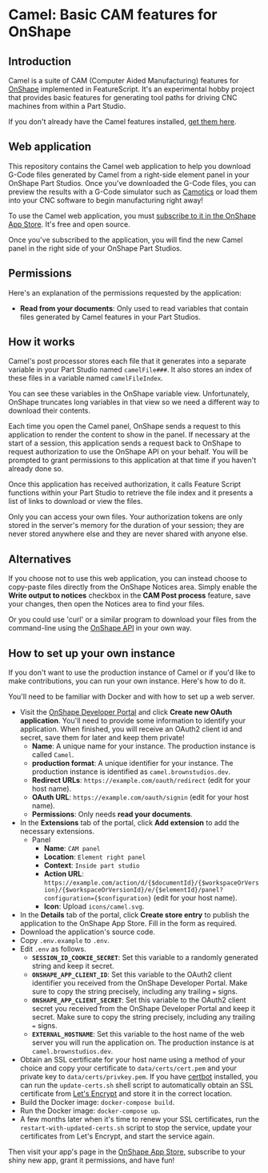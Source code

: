 # Camel: Basic CAM features for OnShape

## Introduction

Camel is a suite of CAM (Computer Aided Manufacturing) features for [OnShape](https://www.onshape.com/)
implemented in FeatureScript. It's an experimental hobby project that provides basic features for
generating tool paths for driving CNC machines from within a Part Studio.

If you don't already have the Camel features installed, [get them here](https://cad.onshape.com/documents/5892b0a436ab36124fe4db4b/w/782c826b12b074a8c7249ebb/e/2ed99a22b7f3f226e33a8245).

## Web application

This repository contains the Camel web application to help you download G-Code files generated by
Camel from a right-side element panel in your OnShape Part Studios. Once you've downloaded the
G-Code files, you can preview the results with a G-Code simulator such as [Camotics](https://camotics.org/)
or load them into your CNC software to begin manufacturing right away!

To use the Camel web application, you must [subscribe to it in the OnShape App Store](https://cad.onshape.com/appstore/apps/CAM/63c0681dcf81c13b395388de). It's free and open source.

Once you've subscribed to the application, you will find the new Camel panel in the right side of
your OnShape Part Studios.

## Permissions

Here's an explanation of the permissions requested by the application:

* **Read from your documents**: Only used to read variables that contain files generated by Camel features in your Part Studios.

## How it works

Camel's post processor stores each file that it generates into a separate variable in your
Part Studio named `camelFile###`. It also stores an index of these files in a variable named
`camelFileIndex`.

You can see these variables in the OnShape variable view. Unfortunately, OnShape truncates long
variables in that view so we need a different way to download their contents.

Each time you open the Camel panel, OnShape sends a request to this application to render the
content to show in the panel. If necessary at the start of a session, this application
sends a request back to OnShape to request authorization to use the OnShape API on your
behalf. You will be prompted to grant permissions to this application at that time if you
haven't already done so.

Once this application has received authorization, it calls Feature Script functions
within your Part Studio to retrieve the file index and it presents a list of links to
download or view the files.

Only you can access your own files. Your authorization tokens are only stored in the server's
memory for the duration of your session; they are never stored anywhere else and they are
never shared with anyone else.

## Alternatives

If you choose not to use this web application, you can instead choose to copy-paste files directly
from the OnShape Notices area. Simply enable the **Write output to notices** checkbox in the
**CAM Post process** feature, save your changes, then open the Notices area to find your files.

Or you could use 'curl' or a similar program to download your files from the command-line
using the [OnShape API](https://cad.onshape.com/glassworks/explorer/#/PartStudio/evalFeatureScript)
in your own way.

## How to set up your own instance

If you don't want to use the production instance of Camel or if you'd like to make contributions,
you can run your own instance. Here's how to do it.

You'll need to be familiar with Docker and with how to set up a web server.

* Visit the [OnShape Developer Portal](https://dev-portal.onshape.com/) and click **Create new OAuth application**. You'll need to provide some information to identify your application. When finished, you will receive an OAuth2 client id and secret, save them for later and keep them private!
  * **Name**: A unique name for your instance. The production instance is called `Camel`.
  * **production format**: A unique identifier for your instance. The production instance is identified as `camel.brownstudios.dev`.
  * **Redirect URLs**: `https://example.com/oauth/redirect` (edit for your host name).
  * **OAuth URL**: `https://example.com/oauth/signin` (edit for your host name).
  * **Permissions**: Only needs **read your documents**.
* In the **Extensions** tab of the portal, click **Add extension** to add the necessary extensions.
  * Panel
    * **Name**: `CAM panel`
    * **Location**: `Element right panel`
    * **Context**: `Inside part studio`
    * **Action URL**: `https://example.com/action/d/{$documentId}/{$workspaceOrVersion}/{$workspaceOrVersionId}/e/{$elementId}/panel?configuration={$configuration}` (edit for your host name).
    * **Icon**: Upload `icons/camel.svg`.
* In the **Details** tab of the portal, click **Create store entry** to publish the application to the OnShape App Store.  Fill in the form as required.
* Download the application's source code.
* Copy `.env.example` to `.env`.
* Edit `.env` as follows.
  * **`SESSION_ID_COOKIE_SECRET`**: Set this variable to a randomly generated string and keep it secret.
  * **`ONSHAPE_APP_CLIENT_ID`**: Set this variable to the OAuth2 client identifier you received from the OnShape Developer Portal. Make sure to copy the string precisely, including any trailing `=` signs.
  * **`ONSHAPE_APP_CLIENT_SECRET`**: Set this variable to the OAuth2 client secret you received from the OnShape Developer Portal and keep it secret. Make sure to copy the string precisely, including any trailing `=` signs.
  * **`EXTERNAL_HOSTNAME`**: Set this variable to the host name of the web server you will run the application on. The production instance is at `camel.brownstudios.dev`.
* Obtain an SSL certificate for your host name using a method of your choice and copy your certificate to `data/certs/cert.pem` and your private key to `data/certs/privkey.pem`. If you have [certbot](https://certbot.eff.org/) installed, you can run the `update-certs.sh` shell script to automatically obtain an SSL certificate from [Let's Encrypt](https://letsencrypt.org/) and store it in the correct location.
* Build the Docker image: `docker-compose build`.
* Run the Docker image: `docker-compose up`.
* A few months later when it's time to renew your SSL certificates, run the `restart-with-updated-certs.sh` script to stop the service, update your certificates from Let's Encrypt, and start the service again.

Then visit your app's page in the [OnShape App Store](https://appstore.onshape.com/), subscribe to your
shiny new app, grant it permissions, and have fun!
